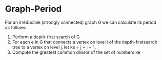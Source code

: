 # Graph-Period
For an irreducible (strongly connected) graph G we can calculate its period as follows:

1. Perform a depth-first search of G
2. For each e in G that connects a vertex on level i of the depth-firstsearch tree to a vertex on level j, let ke = j − i − 1.
3. Compute the greatest common divisor of the set of numbers ke
